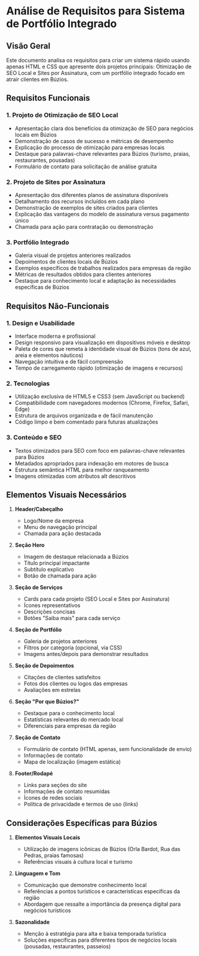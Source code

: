 # Análise de Requisitos para Sistema de Portfólio Integrado

## Visão Geral
Este documento analisa os requisitos para criar um sistema rápido usando apenas HTML e CSS que apresente dois projetos principais: Otimização de SEO Local e Sites por Assinatura, com um portfólio integrado focado em atrair clientes em Búzios.

## Requisitos Funcionais

### 1. Projeto de Otimização de SEO Local
- Apresentação clara dos benefícios da otimização de SEO para negócios locais em Búzios
- Demonstração de casos de sucesso e métricas de desempenho
- Explicação do processo de otimização para empresas locais
- Destaque para palavras-chave relevantes para Búzios (turismo, praias, restaurantes, pousadas)
- Formulário de contato para solicitação de análise gratuita

### 2. Projeto de Sites por Assinatura
- Apresentação dos diferentes planos de assinatura disponíveis
- Detalhamento dos recursos incluídos em cada plano
- Demonstração de exemplos de sites criados para clientes
- Explicação das vantagens do modelo de assinatura versus pagamento único
- Chamada para ação para contratação ou demonstração

### 3. Portfólio Integrado
- Galeria visual de projetos anteriores realizados
- Depoimentos de clientes locais de Búzios
- Exemplos específicos de trabalhos realizados para empresas da região
- Métricas de resultados obtidos para clientes anteriores
- Destaque para conhecimento local e adaptação às necessidades específicas de Búzios

## Requisitos Não-Funcionais

### 1. Design e Usabilidade
- Interface moderna e profissional
- Design responsivo para visualização em dispositivos móveis e desktop
- Paleta de cores que remeta à identidade visual de Búzios (tons de azul, areia e elementos náuticos)
- Navegação intuitiva e de fácil compreensão
- Tempo de carregamento rápido (otimização de imagens e recursos)

### 2. Tecnologias
- Utilização exclusiva de HTML5 e CSS3 (sem JavaScript ou backend)
- Compatibilidade com navegadores modernos (Chrome, Firefox, Safari, Edge)
- Estrutura de arquivos organizada e de fácil manutenção
- Código limpo e bem comentado para futuras atualizações

### 3. Conteúdo e SEO
- Textos otimizados para SEO com foco em palavras-chave relevantes para Búzios
- Metadados apropriados para indexação em motores de busca
- Estrutura semântica HTML para melhor ranqueamento
- Imagens otimizadas com atributos alt descritivos

## Elementos Visuais Necessários

1. **Header/Cabeçalho**
   - Logo/Nome da empresa
   - Menu de navegação principal
   - Chamada para ação destacada

2. **Seção Hero**
   - Imagem de destaque relacionada a Búzios
   - Título principal impactante
   - Subtítulo explicativo
   - Botão de chamada para ação

3. **Seção de Serviços**
   - Cards para cada projeto (SEO Local e Sites por Assinatura)
   - Ícones representativos
   - Descrições concisas
   - Botões "Saiba mais" para cada serviço

4. **Seção de Portfólio**
   - Galeria de projetos anteriores
   - Filtros por categoria (opcional, via CSS)
   - Imagens antes/depois para demonstrar resultados

5. **Seção de Depoimentos**
   - Citações de clientes satisfeitos
   - Fotos dos clientes ou logos das empresas
   - Avaliações em estrelas

6. **Seção "Por que Búzios?"**
   - Destaque para o conhecimento local
   - Estatísticas relevantes do mercado local
   - Diferenciais para empresas da região

7. **Seção de Contato**
   - Formulário de contato (HTML apenas, sem funcionalidade de envio)
   - Informações de contato
   - Mapa de localização (imagem estática)

8. **Footer/Rodapé**
   - Links para seções do site
   - Informações de contato resumidas
   - Ícones de redes sociais
   - Política de privacidade e termos de uso (links)

## Considerações Específicas para Búzios

1. **Elementos Visuais Locais**
   - Utilização de imagens icônicas de Búzios (Orla Bardot, Rua das Pedras, praias famosas)
   - Referências visuais à cultura local e turismo

2. **Linguagem e Tom**
   - Comunicação que demonstre conhecimento local
   - Referências a pontos turísticos e características específicas da região
   - Abordagem que ressalte a importância da presença digital para negócios turísticos

3. **Sazonalidade**
   - Menção à estratégia para alta e baixa temporada turística
   - Soluções específicas para diferentes tipos de negócios locais (pousadas, restaurantes, passeios)
